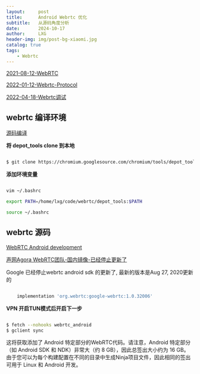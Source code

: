 ```yaml
---
layout:     post
title:      Android Webrtc 优化
subtitle:   从源码角度分析
date:       2024-10-17
author:     LXG
header-img: img/post-bg-xiaomi.jpg
catalog: true
tags:
    - Webrtc
---
```


[2021-08-12-WebRTC](https://lixiaogang03.github.io/2021/08/12/WebRTC/)

[2022-01-12-Webrtc-Protocol](https://lixiaogang03.github.io/2022/01/12/Webrtc-Protocol/)

[2022-04-18-Webrtc调试](https://lixiaogang03.github.io/2022/04/18/Webrtc%E8%B0%83%E8%AF%95/)

## webrtc 编译环境

[源码编译](https://webrtc.mthli.com/basic/webrtc-compilation/)

**将 depot_tools clone 到本地**

```sh

$ git clone https://chromium.googlesource.com/chromium/tools/depot_tools.git

```

**添加环境变量**

```sh

vim ~/.bashrc

export PATH=/home/lxg/code/webrtc/depot_tools:$PATH

source ~/.bashrc

```

## webrtc 源码

[WebRTC Android development](https://webrtc.googlesource.com/src/+/main/docs/native-code/android/)

[声网Agora WebRTC团队-国内镜像-已经停止更新了](https://webrtc.org.cn/mirror/)

Google 已经停止webrtc android sdk 的更新了, 最新的版本是Aug 27, 2020更新的

```gradle

    implementation 'org.webrtc:google-webrtc:1.0.32006'

```

**VPN 开启TUN模式后开启下一步**

```sh

$ fetch --nohooks webrtc_android
$ gclient sync

```

这将获取添加了 Android 特定部分的WebRTC代码。请注意，Android 特定部分（如 Android SDK 和 NDK）非常大（约 8 GB），因此总签出大小约为 16 GB。
由于您可以为每个构建配置在不同的目录中生成Ninja项目文件，因此相同的签出可用于 Linux 和 Android 开发。































